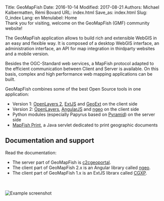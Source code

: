 Title: GeoMapFish
Date: 2016-10-14
Modified: 2017-08-21
Authors: Michael Kalbermatten, Rémi Bovard
URL: index.html
Save_as: index.html
Slug: 0_index
Lang: en
Menulabel: Home
<br>
Thank you for visiting, welcome on the GeoMapFish (GMF) community website!

The GeoMapFish application allows to build rich and extensible WebGIS in an easy and flexible way.
It is composed of a desktop WebGIS interface, an administration interface, an API for map integration
in thirdparty websites and a mobile version.

Besides the OGC-Standard web services, a MapFish protocol adapted to the efficient communication
between Client and Server is available. On this basis, complex and high performance web mapping 
applications can be built.

GeoMapFish combines some of the best Open Source tools in one application:

* Version 1: [OpenLayers 2](https://openlayers.org/two/), [ExtJS](https://docs.sencha.com/extjs/3.4.0/) and [GeoExt](http://geoext.org/v1/) on the client side
* Version 2: [OpenLayers](https://openlayers.org/), [AngularJS](https://angularjs.org/) and [ngeo](https://camptocamp.github.io/ngeo/master/apidoc/) on the client side
* Python modules (especially Papyrus based on [Pyramid](https://trypyramid.com/)) on the server side
* [MapFish Print](https://mapfish.github.io/mapfish-print-doc/), a Java servlet dedicated to print geographic documents

## Documentation and support

Read the documentation:

* The server part of GeoMapFish is [c2cgeoportal](https://github.com/camptocamp/c2cgeoportal/).
* The client part of GeoMapFish 2.x is an Angular library called [ngeo](https://github.com/camptocamp/ngeo/).
* The client part of GeoMapFish 1.x is an ExtJS librarx called [CGXP](https://github.com/camptocamp/cgxp/).

<br><br>
![Example screenshot]({filename}/images/examples/demo22.png)
